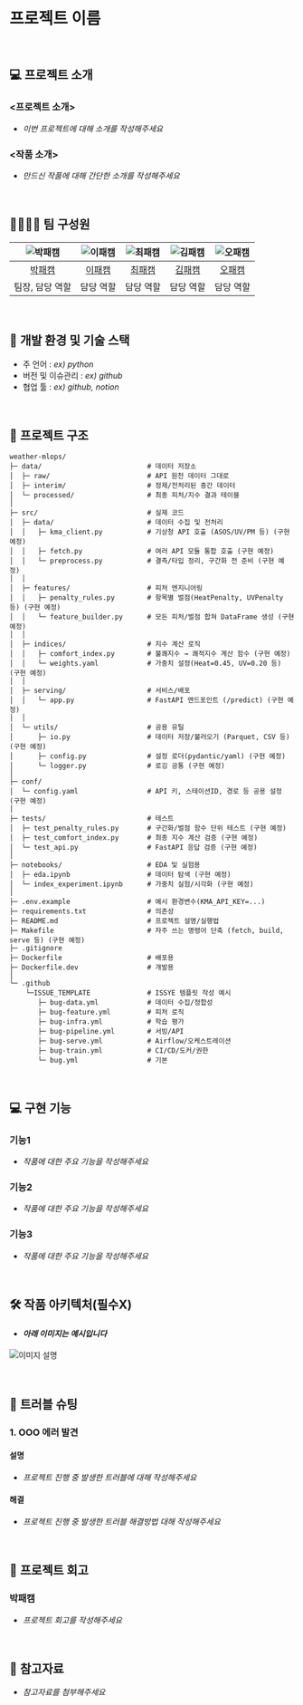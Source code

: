 # 프로젝트 이름

<br>

## 💻 프로젝트 소개
### <프로젝트 소개>
- _이번 프로젝트에 대해 소개를 작성해주세요_

### <작품 소개>
- _만드신 작품에 대해 간단한 소개를 작성해주세요_

<br>

## 👨‍👩‍👦‍👦 팀 구성원

| ![박패캠](https://avatars.githubusercontent.com/u/156163982?v=4) | ![이패캠](https://avatars.githubusercontent.com/u/156163982?v=4) | ![최패캠](https://avatars.githubusercontent.com/u/156163982?v=4) | ![김패캠](https://avatars.githubusercontent.com/u/156163982?v=4) | ![오패캠](https://avatars.githubusercontent.com/u/156163982?v=4) |
| :--------------------------------------------------------------: | :--------------------------------------------------------------: | :--------------------------------------------------------------: | :--------------------------------------------------------------: | :--------------------------------------------------------------: |
|            [박패캠](https://github.com/UpstageAILab)             |            [이패캠](https://github.com/UpstageAILab)             |            [최패캠](https://github.com/UpstageAILab)             |            [김패캠](https://github.com/UpstageAILab)             |            [오패캠](https://github.com/UpstageAILab)             |
|                            팀장, 담당 역할                             |                            담당 역할                             |                            담당 역할                             |                            담당 역할                             |                            담당 역할                             |

<br>

## 🔨 개발 환경 및 기술 스택
- 주 언어 : _ex) python_
- 버전 및 이슈관리 : _ex) github_
- 협업 툴 : _ex) github, notion_

<br>

## 📁 프로젝트 구조
```
weather-mlops/
├─ data/                          # 데이터 저장소
│  ├─ raw/                        # API 원천 데이터 그대로
│  ├─ interim/                    # 정제/전처리된 중간 데이터
│  └─ processed/                  # 최종 피처/지수 결과 테이블
│
├─ src/                           # 실제 코드
│  ├─ data/                       # 데이터 수집 및 전처리
│  │   ├─ kma_client.py           # 기상청 API 호출 (ASOS/UV/PM 등) (구현 예정)
│  │   ├─ fetch.py                # 여러 API 모듈 통합 호출 (구현 예정)
│  │   └─ preprocess.py           # 결측/타입 정리, 구간화 전 준비 (구현 예정)
│  │
│  ├─ features/                   # 피처 엔지니어링
│  │   ├─ penalty_rules.py        # 항목별 벌점(HeatPenalty, UVPenalty 등) (구현 예정)
│  │   └─ feature_builder.py      # 모든 피처/벌점 합쳐 DataFrame 생성 (구현 예정)
│  │
│  ├─ indices/                    # 지수 계산 로직
│  │   ├─ comfort_index.py        # 불쾌지수 → 쾌적지수 계산 함수 (구현 예정)
│  │   └─ weights.yaml            # 가중치 설정(Heat=0.45, UV=0.20 등) (구현 예정)
│  │
│  ├─ serving/                    # 서비스/배포
│  │   └─ app.py                  # FastAPI 엔드포인트 (/predict) (구현 예정)
│  │
│  └─ utils/                      # 공용 유틸
│      ├─ io.py                   # 데이터 저장/불러오기 (Parquet, CSV 등) (구현 예정)
│      ├─ config.py               # 설정 로더(pydantic/yaml) (구현 예정)
│      └─ logger.py               # 로깅 공통 (구현 예정)
│
├─ conf/
│  └─ config.yaml                 # API 키, 스테이션ID, 경로 등 공용 설정 (구현 예정)
│
├─ tests/                         # 테스트
│  ├─ test_penalty_rules.py       # 구간화/벌점 함수 단위 테스트 (구현 예정)
│  ├─ test_comfort_index.py       # 최종 지수 계산 검증 (구현 예정)
│  └─ test_api.py                 # FastAPI 응답 검증 (구현 예정)
│
├─ notebooks/                     # EDA 및 실험용
│  ├─ eda.ipynb                   # 데이터 탐색 (구현 예정)
│  └─ index_experiment.ipynb      # 가중치 실험/시각화 (구현 예정)
│
├─ .env.example                   # 예시 환경변수(KMA_API_KEY=...)
├─ requirements.txt               # 의존성 
├─ README.md                      # 프로젝트 설명/실행법
├─ Makefile                       # 자주 쓰는 명령어 단축 (fetch, build, serve 등) (구현 예정)
├─ .gitignore                     
├─ Dockerfile                     # 배포용
├─ Dockerfile.dev                 # 개발용
│
└─ .github
    └─ISSUE_TEMPLATE              # ISSYE 템플릿 작성 예시
       ├─ bug-data.yml            # 데이터 수집/정합성
       ├─ bug-feature.yml         # 피처 로직
       ├─ bug-infra.yml           # 학습 평가
       ├─ bug-pipeline.yml        # 서빙/API
       ├─ bug-serve.yml           # Airflow/오케스트레이션
       ├─ bug-train.yml           # CI/CD/도커/권한
       └─ bug.yml                 # 기본 

```

<br>

## 💻​ 구현 기능
### 기능1
- _작품에 대한 주요 기능을 작성해주세요_
### 기능2
- _작품에 대한 주요 기능을 작성해주세요_
### 기능3
- _작품에 대한 주요 기능을 작성해주세요_

<br>

## 🛠️ 작품 아키텍처(필수X)
- #### _아래 이미지는 예시입니다_
![이미지 설명](https://miro.medium.com/v2/resize:fit:4800/format:webp/1*ub_u88a4MB5Uj-9Eb60VNA.jpeg)

<br>

## 🚨​ 트러블 슈팅
### 1. OOO 에러 발견

#### 설명
- _프로젝트 진행 중 발생한 트러블에 대해 작성해주세요_

#### 해결
- _프로젝트 진행 중 발생한 트러블 해결방법 대해 작성해주세요_

<br>

## 📌 프로젝트 회고
### 박패캠
- _프로젝트 회고를 작성해주세요_

<br>

## 📰​ 참고자료
- _참고자료를 첨부해주세요_
